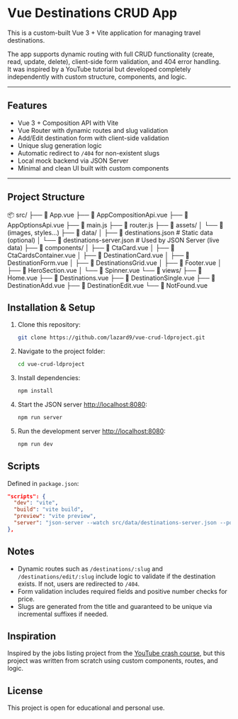 # Vue Destinations CRUD App

This is a custom-built Vue 3 + Vite application for managing travel destinations.

The app supports dynamic routing with full CRUD functionality (create, read, update, delete), client-side form validation, and 404 error handling.  
It was inspired by a YouTube tutorial but developed completely independently with custom structure, components, and logic.

---

## Features

- Vue 3 + Composition API with Vite
- Vue Router with dynamic routes and slug validation
- Add/Edit destination form with client-side validation
- Unique slug generation logic
- Automatic redirect to `/404` for non-existent slugs
- Local mock backend via JSON Server
- Minimal and clean UI built with custom components

---

## Project Structure

📦 src/
├── 📄 App.vue
├── 📄 AppCompositionApi.vue
├── 📄 AppOptionsApi.vue
├── 📄 main.js
├── 📄 router.js
├── 📁 assets/
│ └── 📄 (images, styles...)
├── 📁 data/
│ ├── 📄 destinations.json # Static data (optional)
│ └── 📄 destinations-server.json # Used by JSON Server (live data)
├── 📁 components/
│ ├── 📄 CtaCard.vue
│ ├── 📄 CtaCardsContainer.vue
│ ├── 📄 DestinationCard.vue
│ ├── 📄 DestinationForm.vue
│ ├── 📄 DestinationsGrid.vue
│ ├── 📄 Footer.vue
│ ├── 📄 HeroSection.vue
│ └── 📄 Spinner.vue
└── 📁 views/
├── 📄 Home.vue
├── 📄 Destinations.vue
├── 📄 DestinationSingle.vue
├── 📄 DestinationAdd.vue
├── 📄 DestinationEdit.vue
└── 📄 NotFound.vue

## Installation & Setup

1. Clone this repository:

    ```bash
    git clone https://github.com/lazard9/vue-crud-ldproject.git
    ```

2. Navigate to the project folder:

    ```bash
    cd vue-crud-ldproject
    ```

3. Install dependencies:

    ```bash
    npm install
    ```

4. Start the JSON server [http://localhost:8080](http://localhost:8080):

    ```bash
    npm run server
    ```

5. Run the development server [http://localhost:8080](http://localhost:8080):

    ```bash
    npm run dev
    ```

## Scripts

Defined in `package.json`:

```json
"scripts": {
  "dev": "vite",
  "build": "vite build",
  "preview": "vite preview",
  "server": "json-server --watch src/data/destinations-server.json --port 8080"
},
```

## Notes

-   Dynamic routes such as `/destinations/:slug` and `/destinations/edit/:slug` include logic to validate if the destination exists. If not, users are redirected to `/404`.
-   Form validation includes required fields and positive number checks for price.
-   Slugs are generated from the title and guaranteed to be unique via incremental suffixes if needed.

## Inspiration

Inspired by the jobs listing project from the [YouTube crash course](https://www.youtube.com/watch?v=VeNfHj6MhgA),
but this project was written from scratch using custom components, routes, and logic.

## License

This project is open for educational and personal use.
